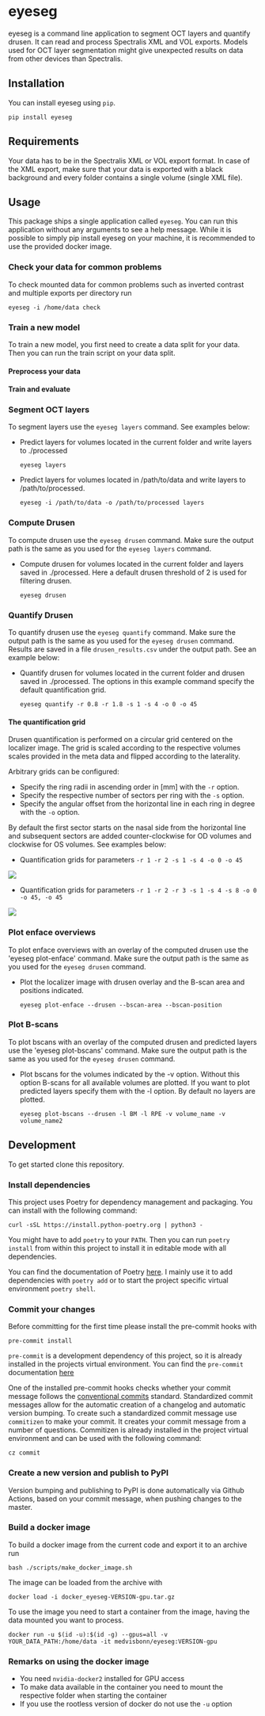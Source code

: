 # eyeseg
eyeseg is a command line application to segment OCT layers and quantify drusen. It can read and process Spectralis XML and VOL exports. Models used for OCT layer segmentation might give unexpected results on data from other devices than Spectralis.

## Installation
You can install eyeseg using `pip`.

```shell
pip install eyeseg
```

## Requirements
Your data has to be in the Spectralis XML or VOL export format. In case of the XML export, make sure that your data is exported with a black background and every folder contains a single volume (single XML file).

## Usage
This package ships a single application called `eyeseg`. You can run this application without any arguments to see a help message. While it is possible to simply pip install eyeseg on your machine, it is recommended to use the provided docker image.

### Check your data for common problems

To check mounted data for common problems such as inverted contrast and multiple exports per directory run

```shell
eyeseg -i /home/data check
```

### Train a new model

To train a new model, you first need to create a data split for your data. Then you can run the train script on your data split.

#### Preprocess your data

#### Train and evaluate

### Segment OCT layers
To segment layers use the `eyeseg layers` command. See examples below:

+ Predict layers for volumes located in the current folder and write layers to ./processed
    ```shell
    eyeseg layers
    ```

+ Predict layers for volumes located in /path/to/data and write layers to /path/to/processed.
    ```shell
    eyeseg -i /path/to/data -o /path/to/processed layers
    ```

### Compute Drusen
To compute drusen use the `eyeseg drusen` command. Make sure the output path is the same as you used for the `eyeseg layers` command.

+ Compute drusen for volumes located in the current folder and layers saved in ./processed. Here a default drusen threshold of 2 is used for filtering drusen.
    ```shell
    eyeseg drusen
    ```

### Quantify Drusen
To quantify drusen use the `eyeseg quantify` command. Make sure the output path is the same as you used for the `eyeseg drusen` command. Results are saved in a file `drusen_results.csv` under the output path. See an example below:
+ Quantify drusen for volumes located in the current folder and drusen saved in ./processed. The options in this example command specify the default quantification grid.
    ```shell
    eyeseg quantify -r 0.8 -r 1.8 -s 1 -s 4 -o 0 -o 45
    ```

#### The quantification grid
Drusen quantification is performed on a circular grid centered on the localizer image. The grid is scaled according to the respective volumes scales provided in the meta data and flipped according to the laterality.

Arbitrary grids can be configured:
+ Specify the ring radii in ascending order in [mm] with the `-r` option.
+ Specify the respective number of sectors per ring with the `-s` option.
+ Specify the angular offset from the horizontal line in each ring in degree with the `-o` option.

By default the first sector starts on the nasal side from the horizontal line and subsequent sectors are added counter-clockwise for OD volumes and clockwise for OS volumes. See examples below:

+ Quantification grids for parameters `-r 1 -r 2 -s 1 -s 4 -o 0 -o 45`

![](./docs/grid1.jpeg)

+ Quantification grids for parameters `-r 1 -r 2 -r 3 -s 1 -s 4 -s 8 -o 0 -o 45, -o 45`

![](./docs/grid2.jpeg)

### Plot enface overviews
To plot enface overviews with an overlay of the computed drusen use the 'eyeseg plot-enface' command. Make sure the output path is the same as you used for the `eyeseg drusen` command.
+ Plot the localizer image with drusen overlay and the B-scan area and positions indicated.
    ```shell
    eyeseg plot-enface --drusen --bscan-area --bscan-position
    ```

### Plot B-scans
To plot bscans with an overlay of the computed drusen and predicted layers use the 'eyeseg plot-bscans' command. Make sure the output path is the same as you used for the `eyeseg drusen` command.
+ Plot bscans for the volumes indicated by the -v option. Without this option B-scans for all available volumes are plotted. If you want to plot predicted layers specify them with the -l option. By default no layers are plotted.
    ```shell
    eyeseg plot-bscans --drusen -l BM -l RPE -v volume_name -v volume_name2
    ```

## Development
To get started clone this repository.

### Install dependencies

This project uses Poetry for dependency management and packaging. You can install with the following command:
```shell
curl -sSL https://install.python-poetry.org | python3 -
```
You might have to add `poetry` to your `PATH`. Then you can run `poetry install` from within this project to install it in editable mode with all dependencies.

You can find the documentation of Poetry [here](https://python-poetry.org/docs/). I mainly use it to add dependencies with `poetry add` or to start the project specific virtual environment `poetry shell`.

### Commit your changes

Before committing for the first time please install the pre-commit hooks with
```shell
pre-commit install
```
`pre-commit` is a development dependency of this project, so it is already installed in the projects virtual environment. You can find the `pre-commit` documentation [here](https://pre-commit.com/)

One of the installed pre-commit hooks checks whether your commit message follows the [conventional commits](https://www.conventionalcommits.org/) standard. Standardized commit messages allow for the automatic creation of a changelog and automatic version bumping.
To create such a standardized commit message use `commitizen` to make your commit. It creates your commit message from a number of questions.
Commitizen is already installed in the project virtual environment and can be used with the following command:
```shell
cz commit
```

### Create a new version and publish to PyPI
Version bumping and publishing to PyPI is done automatically via Github Actions, based on your commit message, when pushing changes to the master.


### Build a docker image
To build a docker image from the current code and export it to an archive run

```shell
bash ./scripts/make_docker_image.sh
```

The image can be loaded from the archive with

```shell
docker load -i docker_eyeseg-VERSION-gpu.tar.gz
```

To use the image you need to start a container from the image, having the data mounted you want to process.

```shell
docker run -u $(id -u):$(id -g) --gpus=all -v YOUR_DATA_PATH:/home/data -it medvisbonn/eyeseg:VERSION-gpu
```

### Remarks on using the docker image

+ You need `nvidia-docker2` installed for GPU access
+ To make data available in the container you need to mount the respective folder when starting the container
+ If you use the rootless version of docker do not use the `-u` option
